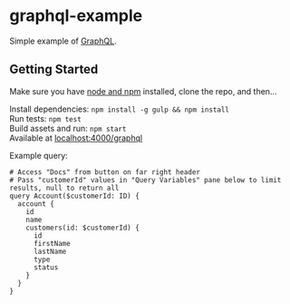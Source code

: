 # graphql-example

Simple example of [GraphQL](http://graphql.org).

## Getting Started

Make sure you have [node and npm](https://nodejs.org/en/) installed, clone the repo, and then...

Install dependencies: `npm install -g gulp && npm install`  
Run tests: `npm test`  
Build assets and run: `npm start`  
Available at [localhost:4000/graphql](http://localhost:4000/graphql)

Example query:  

```
# Access "Docs" from button on far right header
# Pass "customerId" values in "Query Variables" pane below to limit results, null to return all
query Account($customerId: ID) {
  account {
    id
    name
    customers(id: $customerId) {
      id
      firstName
      lastName
      type
      status
    }
  }
}
```
